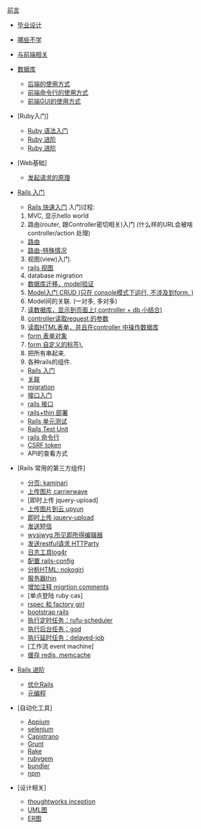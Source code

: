  [前言](preface.md)
  * [毕业设计](biye.md)
  * [哪些不学](part3_rails_premier/buyongxue.md)
* [与前端相关](authentication.md)
* [数据库](database.md)
  * [后端的使用方式](database_server.md)
  * [前端命令行的使用方式](database_command_line.md)
  * [前端GUI的使用方式](database_gui.md)

* [Ruby入门]
  * [Ruby 语法入门](part3_rails_premier/ruby_premier.md)
  * [Ruby 进阶](part3_rails_premier/ruby_jin_jie.md)
  * [Ruby 进阶 ](part3_rails_premier/ruby_advanced.md)

* [Web基础]
  * [发起请求的原理](network_basic.md)

* [Rails 入门](part3_rails_premier.md)
  * [Rails 快速入门](part3_rails_premier/rails_tutorial_from_view.md)
  入门过程:
  1. MVC, 显示hello world
  2. 路由(router, 跟Controller密切相关)入门 (什么样的URL会被啥 controller/action 处理)
  * [路由](part3_rails_premier/routes.md)
  * [路由-特殊情况](part3_rails_premier/routes_special.md)
  3. 视图(view)入门.
  * [rails 视图](part3_rails_premier/rails_view.md)
  4. database migration
  * [数据库迁移，model验证](part3_rails_premier/rails_database.md)
  5. [Model入门 CRUD (只在 console模式下运行, 不涉及到form. )](crud.md)
  6. Model间的关联. (一对多, 多对多)
  7. [读数据库，显示到页面上( controller + db  小结合)](query_data_via_controller.md)
  8. [controller读取request 的参数](read_parameters_via_controller.md)
  9. [读取HTML表单，并且在controller 中操作数据库](update_db_via_html_form.md)
  * [form 表单对象](part3_rails_premier/form_object.md)
  7. [form 自定义的标签).](form_helpers.md)
  8. 把所有串起来.
  9. 各种rails的组件.

  * [Rails 入门](part3_rails_premier/rails_tutorial.md)
  * [关联](part3_rails_premier/assocication.md)
  * [migration](migration.md)
  * [接口入门](part3_rails_premier/rails_interface.md)
  * [rails 接口](part3_rails_premier/interface_document.md)
  * [rails+thin 部署](part3_rails_premier/rails_thin_deploy.md)
  * [Rails 单元测试](part4_rails_advanced/rails_unit_test.md)
  * [Rails Test Unit](part3_rails_premier/unit_test.md)
  * [rails 命令行](part3_rails_premier/rails_command_line.md)
  * [CSRF token](part3_rails_premier/csrf_token.md)
  * API的查看方式
* [Rails 常用的第三方组件]
  * [分页: kaminari](web_components/kaminari.md)
  * [上传图片 carrierwave](web_components/carrierwave.md)
  * [即时上传 jquery-upload]
  * [上传图片到云 upyun](web_components/upyun.md)
  * [即时上传 jquery-upload]()
  * [发送短信](web_components/sms.md)
  * [wysiwyg 所见即所得编辑器](web_components/wysiwyg_ckeditor.md)
  * [发送restful请求  HTTParty](web_components/httparty.md)
  * [日志工具log4r](web_components/log4r.md)
  * [配置 rails-config](web_components/rails_config.md)
  * [分析HTML: nokogiri](web_components/nokogiri.md)
  * [服务器thin](web_components/thin.md)
  * [增加注释 migrtion comments](web_components/migration_comments.md)
  * [单点登陆 ruby cas]
  * [rspec 和 factory girl](web_components/rspec_and_factory_girl.md)
  * [bootstrap rails](web_components/bootstrap.md)
  * [执行定时任务：rufu-scheduler](part3_rails_premier/rufus_scheduler.md)
  * [执行后台任务：god ](part3_rails_premier/rails_god.md)
  * [执行延时任务：delayed-job](part3_rails_premier/delayed_job.md)
  * [工作流 event machine]
  * [缓存 redis, memcache](web_components/redis_memcache.md)
* [Rails 进阶](part4_rails_advanced.md)
  * [优化Rails](part4_rails_advanced/optimzation.md)
  * [元编程](part4_rails_advanced/metaprogramming.md)
* [自动化工具]
  * [Appium](automation_tools/appium.md)
  * [selenium](automation_tools/selenium.md)
  * [Capistrano](automation_tools/capistrano.md)
  * [Grunt](automation_tools/grunt.md)
  * [Rake](automation_tools/rake.md)
  * [rubygem](automation_tools/ruby_gem.md)
  * [bundler](automation_tools/bundler.md)
  * [npm](automation_tools/npm.md)
* [设计相关]
  * [thoughtworks inception](part5_tools_and_theory/inception.md)
  * [UML图](part5_tools_and_theory/uml_diagram.md)
  * [ER图](part5_tools_and_theory/e-r_diagram.md)
